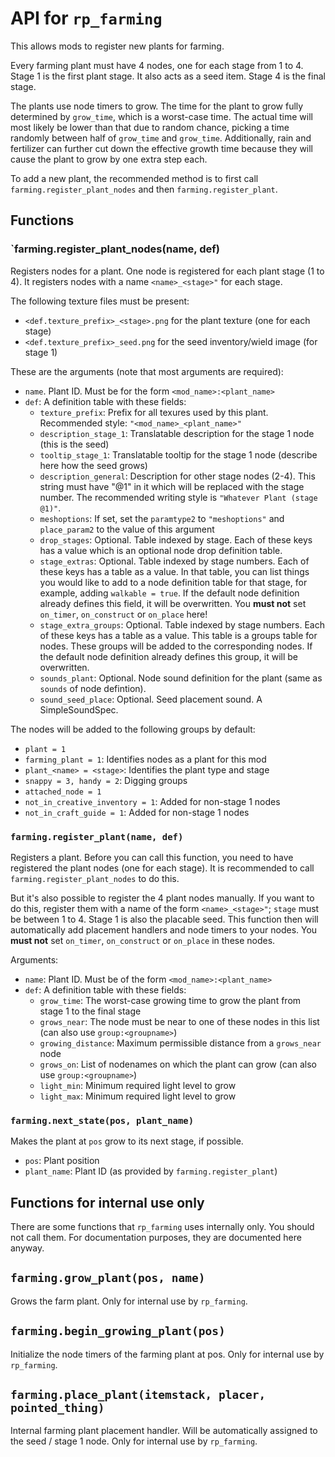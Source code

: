 # API for `rp_farming`

This allows mods to register new plants for farming.

Every farming plant must have 4 nodes, one for each stage from 1 to 4.
Stage 1 is the first plant stage. It also acts as a seed item.
Stage 4 is the final stage.

The plants use node timers to grow. The time for the plant to grow fully determined by `grow_time`, which is a worst-case time. The actual time will most likely be lower than that due to random chance, picking a time randomly between half of `grow_time` and `grow_time`. Additionally, rain and fertilizer can further cut down the effective growth time because they will cause the plant to grow by one extra step each.

To add a new plant, the recommended method is to first call `farming.register_plant_nodes` and then `farming.register_plant`.

## Functions

### `farming.register_plant_nodes(name, def)

Registers nodes for a plant. One node is registered for each plant stage (1 to 4). It registers nodes with a name `<name>_<stage>"` for each stage.

The following texture files must be present:

* `<def.texture_prefix>_<stage>.png` for the plant texture (one for each stage)
* `<def.texture_prefix>_seed.png` for the seed inventory/wield image (for stage 1)

These are the arguments (note that most arguments are required):

* `name`. Plant ID. Must be for the form `<mod_name>:<plant_name>`
* `def`: A definition table with these fields:
   * `texture_prefix`: Prefix for all texures used by this plant. Recommended style: `"<mod_name>_<plant_name>"`
   * `description_stage_1`: Translatable description for the stage 1 node (this is the seed)
   * `tooltip_stage_1`: Translatable tooltip for the stage 1 node (describe here how the seed grows)
   * `description_general`: Description for other stage nodes (2-4). This string must have "@1" in it which will be replaced with the stage number.
     The recommended writing style is `"Whatever Plant (stage @1)"`.
   * `meshoptions`: If set, set the `paramtype2` to `"meshoptions"` and `place_param2` to the value of this argument
   * `drop_stages`: Optional. Table indexed by stage. Each of these keys has a value which is an optional node drop definition table.
   * `stage_extras`: Optional. Table indexed by stage numbers. Each of these keys has a table as a value. In that table, you can list
     things you would like to add to a node definition table for that stage, for example, adding `walkable = true`.
     If the default node definition already defines this field, it will be overwritten.
     You **must not** set `on_timer`, `on_construct` or `on_place` here!
   * `stage_extra_groups`: Optional. Table indexed by stage numbers. Each of these keys has a table as a value. This table is a
     groups table for nodes. These groups will be added to the corresponding nodes.
     If the default node definition already defines this group, it will be overwritten.
   * `sounds_plant`: Optional. Node sound definition for the plant (same as `sounds` of node defintion).
   * `sound_seed_place`: Optional. Seed placement sound. A SimpleSoundSpec.

The nodes will be added to the following groups by default:

* `plant = 1`
* `farming_plant = 1`: Identifies nodes as a plant for this mod
* `plant_<name> = <stage>`: Identifies the plant type and stage
* `snappy = 3, handy = 2`: Digging groups
* `attached_node = 1`
* `not_in_creative_inventory = 1`: Added for non-stage 1 nodes
* `not_in_craft_guide = 1`: Added for non-stage 1 nodes

### `farming.register_plant(name, def)`

Registers a plant. Before you can call this function, you need to have registered the plant nodes (one for each stage). It is recommended to call `farming.register_plant_nodes` to do this.

But it's also possible to register the 4 plant nodes manually. If you want to do this, register them with a name of the form `<name>_<stage>"`; `stage` must be between 1 to 4. Stage 1 is also the placable seed. This function then will automatically add placement handlers and node timers to your nodes. You **must not** set `on_timer`, `on_construct` or `on_place` in these nodes.

Arguments:

* `name`: Plant ID. Must be of the form `<mod_name>:<plant_name>`
* `def`: A definition table with these fields:
    * `grow_time`: The worst-case growing time to grow the plant from stage 1 to the final stage
    * `grows_near`: The node must be near to one of these nodes in this list (can also use `group:<groupname>`)
    * `growing_distance`: Maximum permissible distance from a `grows_near` node
    * `grows_on`: List of nodenames on which the plant can grow (can also use `group:<groupname>`)
    * `light_min`: Minimum required light level to grow
    * `light_max`: Minimum required light level to grow


### `farming.next_state(pos, plant_name)`

Makes the plant at `pos` grow to its next stage, if possible.

* `pos`: Plant position
* `plant_name`: Plant ID (as provided by `farming.register_plant`)

## Functions for internal use only

There are some functions that `rp_farming` uses internally only. You should not call them. For documentation purposes,
they are documented here anyway.

## `farming.grow_plant(pos, name)`

Grows the farm plant. Only for internal use by `rp_farming`.

## `farming.begin_growing_plant(pos)`

Initialize the node timers of the farming plant at pos. Only for internal use by `rp_farming`.

## `farming.place_plant(itemstack, placer, pointed_thing)`

Internal farming plant placement handler. Will be automatically assigned to the seed / stage 1 node. Only for internal use by `rp_farming`.
